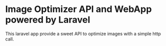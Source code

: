 # Image Optimizer API and WebApp powered by Laravel

This laravel app provide a sweet API to optimize images with a simple http call.
